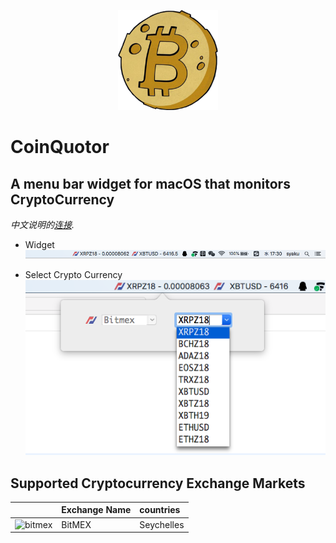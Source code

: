 <p align="center">
  <img height="160" src="Images/CoinQuotor.png" />
</p>

# CoinQuotor

## A menu bar widget for macOS that monitors CryptoCurrency

*中文说明的[连接](README_CN.md).*

- Widget
![Alt text](Images/1.png "widget")

- Select Crypto Currency
![Alt text](Images/2.png "Select CryptoCurrency")


## Supported Cryptocurrency Exchange Markets

|  | Exchange Name | countries |
| :--- | :--- | :--- |
| ![bitmex](https://user-images.githubusercontent.com/1294454/27766319-f653c6e6-5ed4-11e7-933d-f0bc3699ae8f.jpg) | BitMEX | Seychelles |
